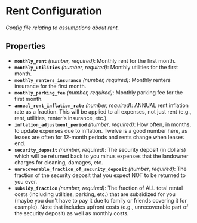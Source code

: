 # Rent Configuration

*Config file relating to assumptions about rent.*

## Properties

- **`monthly_rent`** *(number, required)*: Monthly rent for the first month.
- **`monthly_utilities`** *(number, required)*: Monthly utilities for the first month.
- **`monthly_renters_insurance`** *(number, required)*: Monthly renters insurance for the first month.
- **`monthly_parking_fee`** *(number, required)*: Monthly parking fee for the first month.
- **`annual_rent_inflation_rate`** *(number, required)*: ANNUAL rent inflation rate as a fraction. This will be applied to all expenses, not just rent (e.g., rent, utilities, renter's insurance, etc.).
- **`inflation_adjustment_period`** *(number, required)*: How often, in months, to update expenses due to inflation. Twelve is a good number here, as leases are often for 12-month periods and rents change when leases end.
- **`security_deposit`** *(number, required)*: The security deposit (in dollars) which will be returned back to you minus expenses that the landowner charges for cleaning, damages, etc.
- **`unrecoverable_fraction_of_security_deposit`** *(number, required)*: The fraction of the security deposit that you expect NOT to be returned to you ever.
- **`subsidy_fraction`** *(number, required)*: The fraction of ALL total rental costs (including utilities, parking, etc.) that are subsidized for you (maybe you don't have to pay it due to family or friends covering it for example). Note that includes upfront costs (e.g., unrecoverable part of the security deposit) as well as monthly costs.
